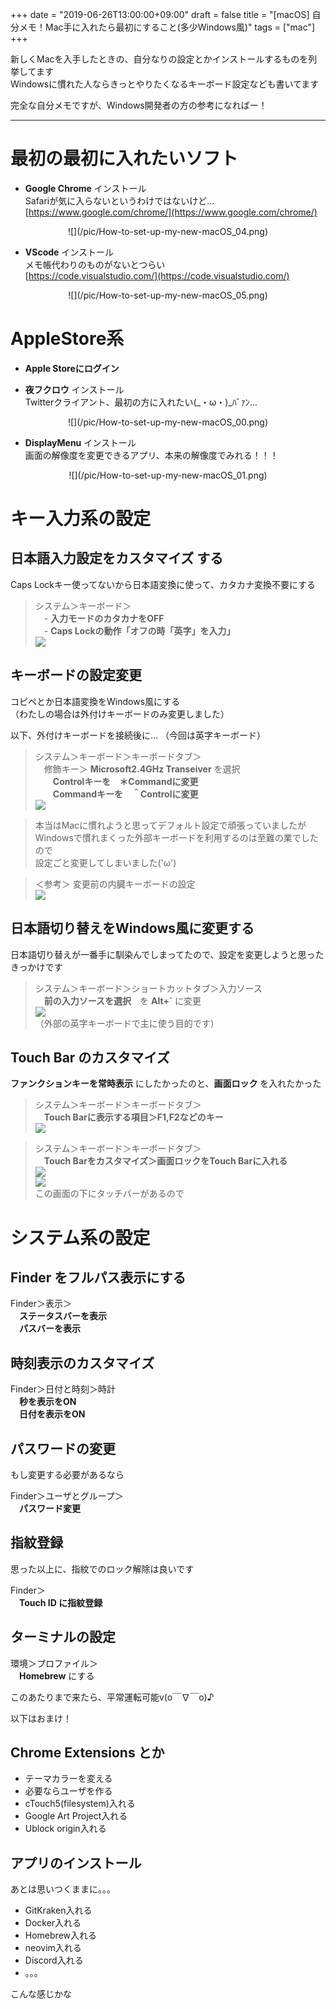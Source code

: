 +++
date = "2019-06-26T13:00:00+09:00"
draft = false
title = "[macOS] 自分メモ！Mac手に入れたら最初にすること(多少Windows風)"
tags = ["mac"]
+++

新しくMacを入手したときの、自分なりの設定とかインストールするものを列挙してます  
Windowsに慣れた人ならきっとやりたくなるキーボード設定なども書いてます

完全な自分メモですが、Windows開発者の方の参考になればー！

---

# 最初の最初に入れたいソフト

- **Google Chrome** インストール  
Safariが気に入らないというわけではないけど…  
[https://www.google.com/chrome/](https://www.google.com/chrome/)  

<center>
![](/pic/How-to-set-up-my-new-macOS_04.png)   
</center>




- **VScode** インストール  
メモ帳代わりのものがないとつらい  
[https://code.visualstudio.com/](https://code.visualstudio.com/)

<center>
![](/pic/How-to-set-up-my-new-macOS_05.png)
</center>

# AppleStore系

- **Apple Storeにログイン**

- **夜フクロウ** インストール  
Twitterクライアント、最初の方に入れたい(_・ω・)_ﾊﾞｧﾝ…

<center>
![](/pic/How-to-set-up-my-new-macOS_00.png)
</center>

- **DisplayMenu** インストール  
画面の解像度を変更できるアプリ、本来の解像度でみれる！！！

<center>
![](/pic/How-to-set-up-my-new-macOS_01.png)
</center>

# キー入力系の設定

## **日本語入力設定をカスタマイズ** する    

Caps Lockキー使ってないから日本語変換に使って、カタカナ変換不要にする


> システム＞キーボード＞  
　- **入力モードのカタカナをOFF**  
　- **Caps Lockの動作「オフの時「英字」を入力」**  
![](/pic/How-to-set-up-my-new-macOS_02.png)

## **キーボードの設定変更**  

コピペとか日本語変換をWindows風にする  
（わたしの場合は外付けキーボードのみ変更しました）

以下、外付けキーボードを接続後に… （今回は英字キーボード）

> システム＞キーボード＞キーボードタブ＞  
　修飾キー＞ **Microsoft2.4GHz Transeiver** を選択  
　　**Controlキーを　＊Commandに変更**  
　　**Commandキーを　＾Controlに変更**  
![](/pic/How-to-set-up-my-new-macOS_03.png)

> 本当はMacに慣れようと思ってデフォルト設定で頑張っていましたが  
Windowsで慣れまくった外部キーボードを利用するのは至難の業でしたので  
設定ごと変更してしまいました('ω')

> ＜参考＞ 変更前の内臓キーボードの設定  
![](/pic/How-to-set-up-my-new-macOS_06.png)



## 日本語切り替えをWindows風に変更する  

日本語切り替えが一番手に馴染んでしまってたので、設定を変更しようと思ったきっかけです


> システム＞キーボード＞ショートカットタブ＞入力ソース  
　**前の入力ソースを選択**　を **Alt+`** に変更  
![](/pic/How-to-set-up-my-new-macOS_07.png)  
（外部の英字キーボードで主に使う目的です）

## Touch Bar のカスタマイズ  

**ファンクションキーを常時表示** にしたかったのと、**画面ロック** を入れたかった

> システム＞キーボード＞キーボードタブ＞  
　**Touch Barに表示する項目＞F1,F2などのキー**  
![](/pic/How-to-set-up-my-new-macOS_08.png)  

> システム＞キーボード＞キーボードタブ＞  
　**Touch Barをカスタマイズ＞画面ロックをTouch Barに入れる**  
![](/pic/How-to-set-up-my-new-macOS_09.png)  
![](/pic/How-to-set-up-my-new-macOS_10.png)   
この画面の下にタッチバーがあるので

# システム系の設定

## Finder をフルパス表示にする

 Finder＞表示＞   
　**ステータスバーを表示**  
　**パスバーを表示**

## 時刻表示のカスタマイズ

 Finder＞日付と時刻＞時計  
　**秒を表示をON**  
　**日付を表示をON**


##  パスワードの変更

もし変更する必要があるなら

 Finder＞ユーザとグループ＞  
　**パスワード変更**

## 指紋登録

思った以上に、指紋でのロック解除は良いです  

 Finder＞  
　**Touch ID に指紋登録**

## ターミナルの設定

環境＞プロファイル＞  
　**Homebrew** にする

このあたりまで来たら、平常運転可能v(o￣∇￣o)♪

以下はおまけ！

## Chrome Extensions とか

- テーマカラーを変える
- 必要ならユーザを作る
- cTouch5(filesystem)入れる
- Google Art Project入れる
- Ublock origin入れる

## アプリのインストール

あとは思いつくままに。。。

- GitKraken入れる
- Docker入れる
- Homebrew入れる
- neovim入れる
- Discord入れる
- 。。。

こんな感じかな
